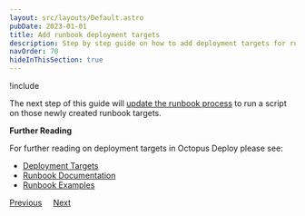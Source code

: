 ```yaml
---
layout: src/layouts/Default.astro
pubDate: 2023-01-01
title: Add runbook deployment targets
description: Step by step guide on how to add deployment targets for runbooks in Octopus Deploy.
navOrder: 70
hideInThisSection: true
---
```


!include <add-deployment-targets>

The next step of this guide will [update the runbook process](/docs/getting-started/first-runbook-run/define-the-runbook-process-for-targets.md) to run a script on those newly created runbook targets.  

**Further Reading**

For further reading on deployment targets in Octopus Deploy please see:

- [Deployment Targets](/docs/infrastructure/deployment-targets/index.md)
- [Runbook Documentation](/docs/runbooks/index.md)
- [Runbook Examples](/docs/runbooks/runbook-examples/index.md)

<span><a class="btn btn-secondary" href="/docs/getting-started/first-runbook-run/runbook-specific-variables">Previous</a></span>&nbsp;&nbsp;&nbsp;&nbsp;&nbsp;<span><a class="btn btn-success" href="/docs/getting-started/first-runbook-run/define-the-runbook-process-for-targets">Next</a></span>